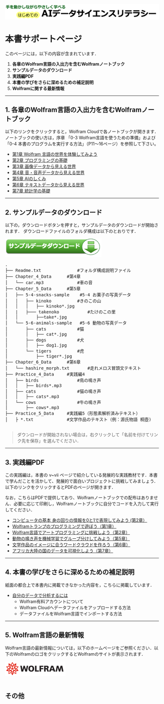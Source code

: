 [![Book-logo](img/shosekiLogo.png)](https://gihyo.jp/book/2025/978-4-297-15107-2)

# 本書サポートページ

このページには，以下の内容が含まれています．

1. __各章のWolfram言語の入出力を含むWolframノートブック__
2. __サンプルデータのダウンロード__
3. __実践編PDF__
4. __本書の学びをさらに深めるための補足説明__
5. __Wolframに関する最新情報__

---

## 1. 各章のWolfram言語の入出力を含むWolframノートブック
以下のリンクをクリックすると，Wolfram Cloudで各ノートブックが開きます．ノートブックの使い方は，序章 「0-3 Wolfram言語を使うための準備」および「0-4 本書のプログラムを実行する方法」（P11〜16ページ）を参照して下さい。

- [第1章 Wolfram 言語の世界を体験してみよう](https://www.wolframcloud.com/obj/ec347def-7613-4065-af92-296e082eeb7c)
- [第2章 プログラミングの基礎](https://www.wolframcloud.com/obj/ec347def-7613-4065-af92-296e082eeb7c)
- [第3章 画像データから見える世界](https://www.wolframcloud.com/obj/ec347def-7613-4065-af92-296e082eeb7c)
- [第4章 音・音声データから見える世界](https://www.wolframcloud.com/obj/ec347def-7613-4065-af92-296e082eeb7c)
- [第5章 AIのしくみ](https://www.wolframcloud.com/obj/ec347def-7613-4065-af92-296e082eeb7c)
- [第6章 テキストデータから見える世界](https://www.wolframcloud.com/obj/ec347def-7613-4065-af92-296e082eeb7c)
- [第7章 統計学の基礎](https://www.wolframcloud.com/obj/ec347def-7613-4065-af92-296e082eeb7c)

---

## 2. サンプルデータのダウンロード

以下の，ダウンロードボタンを押すと，サンプルデータのダウンロードが開始されます．
ダウンロードファイルのフォルダ構成は以下のとおりです．

<a href="files/SampleDataFiles.zip" download>
  <img src="img/downloadbutton.png" alt="Download"
       onmouseover="this.src='img/downloadbutton_hover.png';"
       onmouseout="this.src='img/downloadbutton.png';">
</a>
<pre>
.
├── Readme.txt        		#フォルダ構成説明ファイル	
├── Chapter_4_Data		#第4章
│   └── car.mp3			    #車の音
├── Chapter_5_Data		#第5章
│   ├── 5-4-snacks-sample	 #5-4 お菓子の写真データ
│   │   ├── kinoko		    #きのこの山
│   │   │   ├── kinoko*.jpg
│   |   ├─── takenoko		    #たけのこの里
│   │       ├──take*.jpg
│   └── 5-6-animals-sample	 #5-6 動物の写真データ
│       ├── cats		    #猫
│       │   ├── cat*.jpg
│       ├── dogs		    #犬
│       │   ├── dog1.jpg
│       └── tigers	   	    #虎
│           ├── tiger*.jpg
├── Chapter_6_Data		#第6章
│   └── hashire_morph.txt	    #走れメロス冒頭文テキスト
├── Practice_4_Data		#実践編4
│   ├── birds			    #鳥の鳴き声
│   │   ├── birds*.mp3
│   ├── cats			    #猫の鳴き声
│   │   ├── cats*.mp3
│   └── cows			    #牛の鳴き声
│       ├── cows*.mp3
├── Practice_5_Data		#実践編5（形態素解析済みテキスト）
│   ├ *.txt			    #文学作品のテキスト（例：源氏物語 桐壺)

</pre>


> ダウンロードが開始されない場合は，右クリックして「名前を付けてリンク先を保存」を選んでください．


---

## 3. 実践編PDF
この実践編は，本書の v~vii ページで紹介している発展的な実践教材です．本書で学んだことを活かして、発展的で面白いプロジェクトに挑戦してみましょう．以下のリンクをクリックするとPDFのページが開きます．


なお，こちらはPDFで提供しており、Wolframノートブックでの配布はありません．必要に応じて印刷し，Wolframノートブックに自分でコードを入力して実行してください．

- [コンピュータの基本 身の回りの情報を0と1で表現してみよう (第2章）](pdf/Practice_1.pdf)
- [Wolframトランプのプログラミングで遊ぼう（第1章）](pdf/Practice_2.pdf)
- [Wolfram言語でアートプログラミングに挑戦しよう（第2章）](pdf/Practice_3.pdf)
- [動物の鳴き声を機械学習でグループ分けしてみよう（第5章）](pdf/Practice_4.pdf)
- [文学作品のイメージに合うワードクラウドを作ろう（第6章）](pdf/Practice_5.pdf)
- [アフリカ大陸の国のデータを可視化しよう（第7章）](pdf/Practice_6.pdf)

---

## 4. 本書の学びをさらに深めるための補足説明
紙面の都合上で本書内に掲載できなかった内容を，こちらに掲載しています．

- [自分のデータで分析するには](pdf/HowToUseDataFiles_onWolframCloud_rev1.pdf)
  - Wolfram有料アカウントについて
  - Wolfram Cloudへデータファイルをアップロードする方法
  - データファイルをWolfram言語でインポートする方法
  
---

## 5. Wolfram言語の最新情報
Wolfram言語の最新情報については，以下のホームページをご参照ください．以下のWolframのロゴをクリックするとWolframのサイトが表示されます．

<a href="https://www.wolfram.com/language/" target="_blank" rel="noopener noreferrer">
  <img src="img/WolframLogo.png" alt="Wolfram Logo">
</a>


<br>
<br>

## その他


